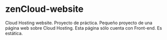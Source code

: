 # zenCloud-website
Cloud Hosting website. Proyecto de práctica.
Pequeño proyecto de una página web sobre Cloud Hosting.
Esta página sólo cuenta con Front-end. Es estática.
